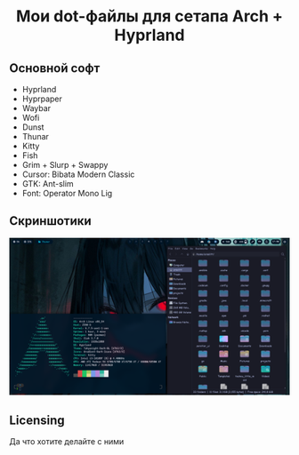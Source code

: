 <h1 align="center">Мои dot-файлы для сетапа Arch + Hyprland</h1>

## Основной софт

- Hyprland
- Hyprpaper
- Waybar
- Wofi
- Dunst
- Thunar
- Kitty
- Fish
- Grim + Slurp + Swappy
- Cursor: Bibata Modern Classic
- GTK: Ant-slim
- Font: Operator Mono Lig

## Скриншотики

![image](README/screen_1.png)

## Licensing

Да что хотите делайте с ними
